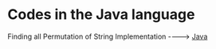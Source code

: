 # Codes in the Java language

 Finding all Permutation of String Implementation ----> [Java](/Code/Java/Permutation_String.java)